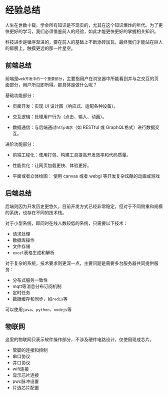 # 经验总结

人生在世数十载，学会所有知识是不现实的，尤其在这个知识爆炸的年代。为了更快更好的学习，我们必须借鉴前人的经验，如此才能更快更好的掌握相关知识。

科技进步是循序渐进的，要在前人的基础上不断添砖加瓦，最终我们才能站在巨人的肩膀上，触摸更远的那一片星空。

## 前端总结

前端是`web开发中的一个重要部分`，主要指用户在浏览器中所能看到并与之交互的页面部分，用户所见即所得。那具体是做什么呢？


基础功能部分：

- 页面开发：实现 UI 设计图（响应式、适配各种设备）。

- 交互逻辑：处理用户行为（点击、输入、动画）。

- 数据通信：与后端通过`http请求`（如 RESTful 或 GraphQL格式）进行数据交互。

进阶功能部分：

- 前端工程化：使用打包、构建工具提高开发效率和代码质量。

- 性能优化：让网页加载更快、体验更好。

- 平面或者立体绘图： 使用 canvas 或者 webgl 等开发复杂炫酷的动画或游戏


## 后端总结

后端则因为开发历史更悠久，目前开发方式已经非常稳定，但对于不同侧重和规模的系统，也存在不同的技术栈。

对于小型系统，即同时在线人数较低的系统，只需要以下技术：

- 请求处理
- 数据库操作
- 文件存储
- `excel`表格生成和解析

对于复杂的系统，技术要求则更深一点，主要问题是需要多台服务器共同提供服务：

- 分布式服务一致性
- mqtt等消息分布订阅机制
- 定时任务
- 数据缓存和同步，如`redis`等

可以使用`java`、`python`、`nodejs`等

## 物联网

这里的物联网只表示软件操作部分，不涉及硬件电路设计，仅使用现成芯片。

- 管脚的连接和控制
- 串口协议
- 并口协议
- wifi连接
- 显示芯片连接
- pwc脉冲设置
- 片选芯片配置